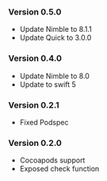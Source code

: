 ### Version 0.5.0
- Update Nimble to 8.1.1
- Update Quick to 3.0.0

### Version 0.4.0
- Update Nimble to 8.0
- Update to swift 5

### Version 0.2.1
- Fixed Podspec

### Version 0.2.0
- Cocoapods support
- Exposed check function
